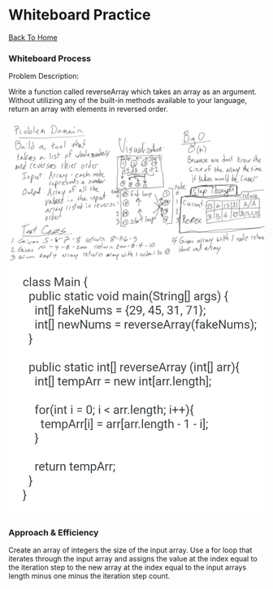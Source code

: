 # Whiteboard Practice

[Back To Home](../../../../../../README.md)

### Whiteboard Process
Problem Description:

Write a function called reverseArray which takes an array as an argument. Without utilizing any of the built-in methods available to your language, return an array with elements in reversed order.

![array-reverse01](./array-reverse01.png)
![array-reverse02](./array-reverse02.png)

### Approach & Efficiency

Create an array of integers the size of the input array. Use a for loop that iterates through the input array and assigns the value at the index equal to the iteration step to the new array at the index equal to the input arrays length minus one minus the iteration step count.
